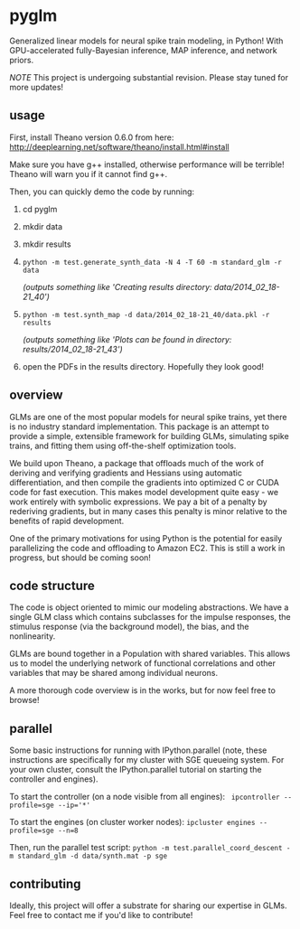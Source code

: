 pyglm
=====

Generalized linear models for neural spike train modeling, in Python! With GPU-accelerated fully-Bayesian inference, MAP inference, and network priors.

*NOTE* This project is undergoing substantial revision. Please stay tuned for more updates! 

usage
-
First, install Theano version 0.6.0 from here:
http://deeplearning.net/software/theano/install.html#install

Make sure you have g++ installed, otherwise performance will be
terrible! Theano will warn you if it cannot find g++.

Then, you can quickly demo the code by running:

1.    cd pyglm
2.    mkdir data
3.    mkdir results
4.    ``python -m test.generate_synth_data -N 4 -T 60 -m standard_glm -r data``

      *(outputs something like 'Creating results directory: data\/2014_02_18-21_40')*
5.    ``python -m test.synth_map -d data/2014_02_18-21_40/data.pkl -r results``

      *(outputs something like 'Plots can be found in directory: results/2014_02_18-21_43')*
6.    open the PDFs in the results directory. Hopefully they look good!

overview
-

GLMs are one of the most popular models for neural spike trains, yet
there is no industry standard implementation. This package is an
attempt to provide a simple, extensible framework for building GLMs,
simulating spike trains, and fitting them using off-the-shelf
optimization tools.

We build upon Theano, a package that offloads much of the work of
deriving and verifying gradients and Hessians using automatic
differentiation, and then compile the gradients into optimized C or
CUDA code for fast execution. This makes model development quite easy -
we work entirely with symbolic expressions. We pay a bit of a penalty
by rederiving gradients, but in many cases this penalty is minor
relative to the benefits of rapid development.

One of the primary motivations for using Python is the potential for
easily parallelizing the code and offloading to Amazon EC2. This is
still a work in progress, but should be coming soon!

code structure
-

The code is object oriented to mimic our modeling abstractions. We
have a single GLM class which contains subclasses for the impulse
responses, the stimulus response (via the background model), the bias,
and the nonlinearity.

GLMs are bound together in a Population with shared variables. This
allows us to model the underlying network of functional correlations
and other variables that may be shared among individual neurons.

A more thorough code overview is in the works, but for now feel free
to browse!

parallel
-

Some basic instructions for running with IPython.parallel (note,
these instructions are specifically for my cluster with SGE queueing system.
For your own cluster, consult the IPython.parallel tutorial on starting
the controller and engines).

To start the controller (on a node visible from all engines):
`` ipcontroller --profile=sge --ip='*'``

To start the engines (on cluster worker nodes):
``ipcluster engines --profile=sge --n=8``

Then, run the parallel test script:
``python -m test.parallel_coord_descent -m standard_glm -d data/synth.mat -p sge``

contributing
-

Ideally, this project will offer a substrate for sharing our expertise
in GLMs. Feel free to contact me if you'd like to contribute!
